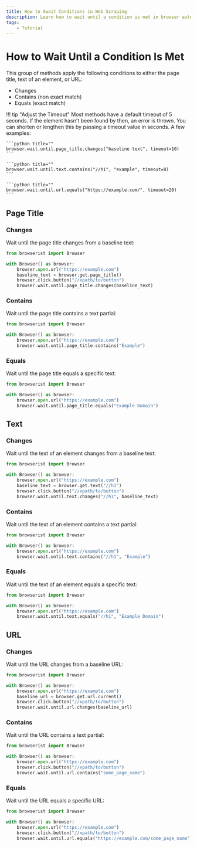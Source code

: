 ```yaml
---
title: How to Await Conditions in Web Scraping
description: Learn how to wait until a condition is met in browser automation and web scraping using Browserist. Includes code examples for beginners and advanced users.
tags:
    - Tutorial
---
```


# How to Wait Until a Condition Is Met
This group of methods apply the following conditions to either the page title, text of an element, or URL:

* Changes
* Contains (non exact match)
* Equals (exact match)


!!! tip "Adjust the Timeout"
    Most methods have a default timeout of 5 seconds. If the element hasn't been found by then, an error is thrown. You can shorten or lengthen this by passing a timeout value in seconds. A few examples:

    ```python title=""
    browser.wait.until.page_title.changes("baseline text", timeout=10)
    ```

    ```python title=""
    browser.wait.until.text.contains("//h1", "example", timeout=8)
    ```

    ```python title=""
    browser.wait.until.url.equals("https://example.com/", timeout=20)
    ```

## Page Title
### Changes
Wait until the page title changes from a baseline text:

```python linenums="1" hl_lines="7"
from browserist import Browser

with Browser() as browser:
    browser.open.url("https://example.com")
    baseline_text = browser.get.page_title()
    browser.click.button("//xpath/to/button")
    browser.wait.until.page_title.changes(baseline_text)
```

### Contains
Wait until the page title contains a text partial:

```python linenums="1" hl_lines="5"
from browserist import Browser

with Browser() as browser:
    browser.open.url("https://example.com")
    browser.wait.until.page_title.contains("Example")
```

### Equals
Wait until the page title equals a specific text:

```python linenums="1" hl_lines="5"
from browserist import Browser

with Browser() as browser:
    browser.open.url("https://example.com")
    browser.wait.until.page_title.equals("Example Domain")
```

## Text
### Changes
Wait until the text of an element changes from a baseline text:

```python linenums="1" hl_lines="7"
from browserist import Browser

with Browser() as browser:
    browser.open.url("https://example.com")
    baseline_text = browser.get.text("//h1")
    browser.click.button("//xpath/to/button")
    browser.wait.until.text.changes("//h1", baseline_text)
```

### Contains
Wait until the text of an element contains a text partial:

```python linenums="1" hl_lines="5"
from browserist import Browser

with Browser() as browser:
    browser.open.url("https://example.com")
    browser.wait.until.text.contains("//h1", "Example")
```

### Equals
Wait until the text of an element equals a specific text:

```python linenums="1" hl_lines="5"
from browserist import Browser

with Browser() as browser:
    browser.open.url("https://example.com")
    browser.wait.until.text.equals("//h1", "Example Domain")
```

## URL
### Changes
Wait until the URL changes from a baseline URL:

```python linenums="1" hl_lines="7"
from browserist import Browser

with Browser() as browser:
    browser.open.url("https://example.com")
    baseline_url = browser.get.url.current()
    browser.click.button("//xpath/to/button")
    browser.wait.until.url.changes(baseline_url)
```

### Contains
Wait until the URL contains a text partial:

```python linenums="1" hl_lines="6"
from browserist import Browser

with Browser() as browser:
    browser.open.url("https://example.com")
    browser.click.button("//xpath/to/button")
    browser.wait.until.url.contains("some_page_name")
```

### Equals
Wait until the URL equals a specific URL:

```python linenums="1" hl_lines="6"
from browserist import Browser

with Browser() as browser:
    browser.open.url("https://example.com")
    browser.click.button("//xpath/to/button")
    browser.wait.until.url.equals("https://example.com/some_page_name")
```

